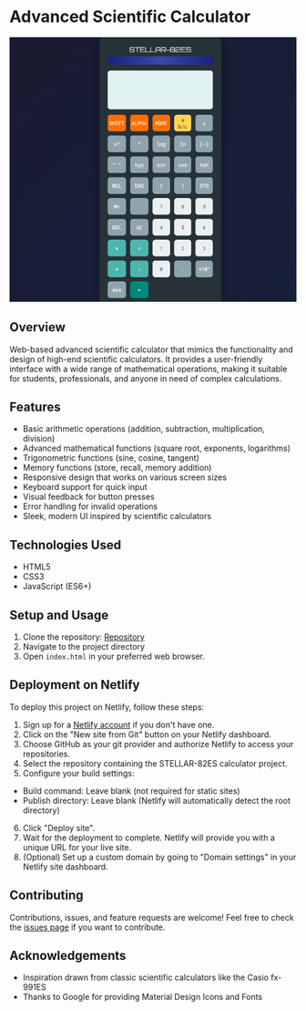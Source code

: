 # Advanced Scientific Calculator

![Calculator Image](calci.png)

## Overview

Web-based advanced scientific calculator that mimics the functionality and design of high-end scientific calculators. It provides a user-friendly interface with a wide range of mathematical operations, making it suitable for students, professionals, and anyone in need of complex calculations.

## Features

- Basic arithmetic operations (addition, subtraction, multiplication, division)
- Advanced mathematical functions (square root, exponents, logarithms)
- Trigonometric functions (sine, cosine, tangent)
- Memory functions (store, recall, memory addition)
- Responsive design that works on various screen sizes
- Keyboard support for quick input
- Visual feedback for button presses
- Error handling for invalid operations
- Sleek, modern UI inspired by scientific calculators

## Technologies Used

- HTML5
- CSS3
- JavaScript (ES6+)

## Setup and Usage

1. Clone the repository: [Repository](https://github.com/Chowdaa/Calculator.git)
2. Navigate to the project directory
3. Open `index.html` in your preferred web browser.

## Deployment on Netlify

To deploy this project on Netlify, follow these steps:

1. Sign up for a [Netlify account](https://app.netlify.com/signup) if you don't have one.
2. Click on the "New site from Git" button on your Netlify dashboard.
3. Choose GitHub as your git provider and authorize Netlify to access your repositories.
4. Select the repository containing the STELLAR-82ES calculator project.
5. Configure your build settings:
- Build command: Leave blank (not required for static sites)
- Publish directory: Leave blank (Netlify will automatically detect the root directory)
6. Click "Deploy site".
7. Wait for the deployment to complete. Netlify will provide you with a unique URL for your live site.
8. (Optional) Set up a custom domain by going to "Domain settings" in your Netlify site dashboard.

## Contributing

Contributions, issues, and feature requests are welcome! Feel free to check the [issues page](https://github.com/Chowdaa/calculator/issues) if you want to contribute.

## Acknowledgements

- Inspiration drawn from classic scientific calculators like the Casio fx-991ES
- Thanks to Google for providing Material Design Icons and Fonts
